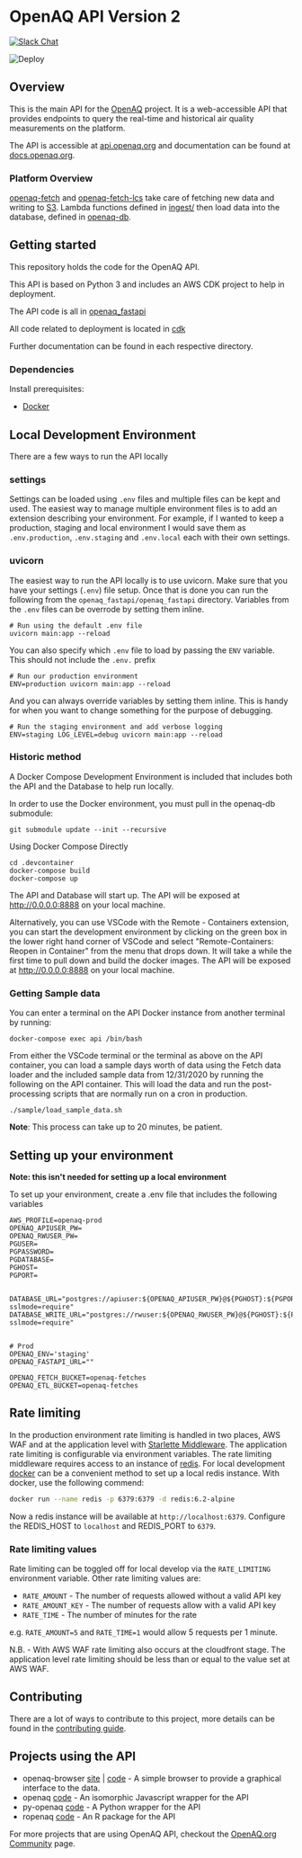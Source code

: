 # OpenAQ API Version 2
[![Slack Chat](https://img.shields.io/badge/Chat-Slack-ff69b4.svg "Join us. Anyone is welcome!")](https://join.slack.com/t/openaq/shared_invite/zt-yzqlgsva-v6McumTjy2BZnegIK9XCVw)

![Deploy](https://github.com/openaq/openaq-api-v2/actions/workflows/deploy-prod.yml/badge.svg)


## Overview
This is the main API for the [OpenAQ](https://openaq.org) project. It is a web-accessible API that provides endpoints to query the real-time and historical air quality measurements on the platform.

The API is accessible at [api.openaq.org](https://api.openaq.org) and documentation can be found at [docs.openaq.org](https://docs.openaq.org/).

### Platform Overview

[openaq-fetch](https://github.com/openaq/openaq-fetch) and [openaq-fetch-lcs](https://github.com/openaq/openaq-fetch-lcs) take care of fetching new data and writing to [S3](https://openaq-fetches.s3.amazonaws.com/index.html). Lambda functions defined in [ingest/](openaq_fastapi/openaq_fastapi/ingest/) then load data into the database, defined in [openaq-db](https://github.com/openaq/openaq-db).

## Getting started
This repository holds the code for the OpenAQ API.

This API is based on Python 3 and includes an AWS CDK project to help in deployment.

The API code is all in [openaq_fastapi](openaq_fastapi/)

All code related to deployment is located in [cdk](cdk/)

Further documentation can be found in each respective directory.

### Dependencies

Install prerequisites:
- [Docker](https://www.docker.com/)

## Local Development Environment
There are a few ways to run the API locally

### settings
Settings can be loaded using `.env` files and multiple files can be kept and used. The easiest way to manage multiple environment files is to add an extension describing your environment. For example, if I wanted to keep a production, staging and local environment I would save them as `.env.production`, `.env.staging` and `.env.local` each with their own settings.

### uvicorn
The easiest way to run the API locally is to use uvicorn. Make sure that you have your settings (`.env`) file setup. Once that is done you can run the following from the `openaq_fastapi/openaq_fastapi` directory. Variables from the `.env` files can be overrode by setting them inline.
```
# Run using the default .env file
uvicorn main:app --reload
```
You can also specify which `.env` file to load by passing the `ENV` variable. This should not include the `.env.` prefix
```
# Run our production environment
ENV=production uvicorn main:app --reload
```
And you can always override variables by setting them inline. This is handy for when you want to change something for the purpose of debugging.
```
# Run the staging environment and add verbose logging
ENV=staging LOG_LEVEL=debug uvicorn main:app --reload
```

### Historic method
A Docker Compose Development Environment is included that includes both the API and the Database to help run locally.

In order to use the Docker environment, you must pull in the openaq-db submodule:
```
git submodule update --init --recursive
```

Using Docker Compose Directly
```
cd .devcontainer
docker-compose build
docker-compose up
```

The API and Database will start up. The API will be exposed at http://0.0.0.0:8888 on your local machine.

Alternatively, you can use VSCode with the Remote - Containers extension, you can start the development environment by clicking on the green box in the lower right hand corner of VSCode and select "Remote-Containers: Reopen in Container" from the menu that drops down. It will take a while the first time to pull down and build the docker images. The API will be exposed at http://0.0.0.0:8888 on your local machine.

### Getting Sample data

You can enter a terminal on the API Docker instance from another terminal by running:
```
docker-compose exec api /bin/bash
```

From either the VSCode terminal or the terminal as above on the API container, you can load a sample days worth of data using the Fetch data loader and the included sample data from 12/31/2020 by running the following on the API container. This will load the data and run the post-processing scripts that are normally run on a cron in production.

```
./sample/load_sample_data.sh
```
**Note**: This process can take up to 20 minutes, be patient.

## Setting up your environment
**Note: this isn't needed for setting up a local environment**

To set up your environment, create a .env file that includes the following variables

```
AWS_PROFILE=openaq-prod
OPENAQ_APIUSER_PW=
OPENAQ_RWUSER_PW=
PGUSER=
PGPASSWORD=
PGDATABASE=
PGHOST=
PGPORT=


DATABASE_URL="postgres://apiuser:${OPENAQ_APIUSER_PW}@${PGHOST}:${PGPORT}/${PGDATABASE}?sslmode=require"
DATABASE_WRITE_URL="postgres://rwuser:${OPENAQ_RWUSER_PW}@${PGHOST}:${PGPORT}/${PGDATABASE}?sslmode=require"


# Prod
OPENAQ_ENV='staging'
OPENAQ_FASTAPI_URL=""

OPENAQ_FETCH_BUCKET=openaq-fetches
OPENAQ_ETL_BUCKET=openaq-fetches
```

## Rate limiting

In the production environment rate limiting is handled in two places, AWS WAF and at the application level with [Starlette Middleware](https://www.starlette.io/middleware/). The application rate limiting is configurable via environment variables. The rate limiting middleware requires access to an instance of [redis](https://redis.io/). For local development [docker](https://www.docker.com/) can be a convenient method to set up a local redis instance. With docker, use the following commend:

```sh
docker run --name redis -p 6379:6379 -d redis:6.2-alpine 
```

Now a redis instance will be available at ``` http://localhost:6379 ```. Configure the REDIS_HOST to `localhost` and REDIS_PORT to `6379`. 

### Rate limiting values

Rate limiting can be toggled off for local develop via the `RATE_LIMITING` environment variable. Other rate limiting values are:
* `RATE_AMOUNT` - The number of requests allowed without a valid API key
* `RATE_AMOUNT_KEY` - The number of requests allow with a valid API key
* `RATE_TIME` - The number of minutes for the rate

e.g. `RATE_AMOUNT=5` and `RATE_TIME=1` would allow 5 requests per 1 minute.

N.B. - With AWS WAF rate limiting also occurs at the cloudfront stage. The application level rate limiting should be less than or equal to the value set at AWS WAF.


## Contributing
There are a lot of ways to contribute to this project, more details can be found in the [contributing guide](CONTRIBUTING.md).

## Projects using the API

- openaq-browser [site](http://dolugen.github.io/openaq-browser) | [code](https://github.com/dolugen/openaq-browser) - A simple browser to provide a graphical interface to the data.
- openaq [code](https://github.com/nickolasclarke/openaq) - An isomorphic Javascript wrapper for the API
- py-openaq [code](https://github.com/dhhagan/py-openaq) - A Python wrapper for the API
- ropenaq [code](https://github.com/ropenscilabs/ropenaq) - An R package for the API

For more projects that are using OpenAQ API, checkout the [OpenAQ.org Community](https://openaq.org/#/community) page.
